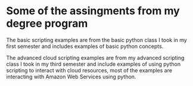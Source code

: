 # Some of the assingments from my degree program

The basic scripting examples are from the basic python class I took in my first semester and includes examples of basic python concepts.

The advanced cloud scripting examples are from my advanced scripting class I took in my third semester and include examples of using python scripting to interact with cloud resources, most of the examples are interacting with Amazon Web Services using python.
